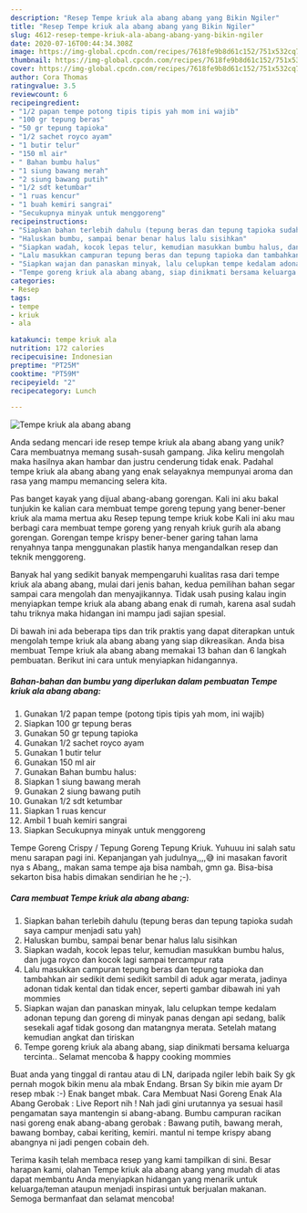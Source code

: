 ```yaml
---
description: "Resep Tempe kriuk ala abang abang yang Bikin Ngiler"
title: "Resep Tempe kriuk ala abang abang yang Bikin Ngiler"
slug: 4612-resep-tempe-kriuk-ala-abang-abang-yang-bikin-ngiler
date: 2020-07-16T00:44:34.308Z
image: https://img-global.cpcdn.com/recipes/7618fe9b8d61c152/751x532cq70/tempe-kriuk-ala-abang-abang-foto-resep-utama.jpg
thumbnail: https://img-global.cpcdn.com/recipes/7618fe9b8d61c152/751x532cq70/tempe-kriuk-ala-abang-abang-foto-resep-utama.jpg
cover: https://img-global.cpcdn.com/recipes/7618fe9b8d61c152/751x532cq70/tempe-kriuk-ala-abang-abang-foto-resep-utama.jpg
author: Cora Thomas
ratingvalue: 3.5
reviewcount: 6
recipeingredient:
- "1/2 papan tempe potong tipis tipis yah mom ini wajib"
- "100 gr tepung beras"
- "50 gr tepung tapioka"
- "1/2 sachet royco ayam"
- "1 butir telur"
- "150 ml air"
- " Bahan bumbu halus"
- "1 siung bawang merah"
- "2 siung bawang putih"
- "1/2 sdt ketumbar"
- "1 ruas kencur"
- "1 buah kemiri sangrai"
- "Secukupnya minyak untuk menggoreng"
recipeinstructions:
- "Siapkan bahan terlebih dahulu (tepung beras dan tepung tapioka sudah saya campur menjadi satu yah)"
- "Haluskan bumbu, sampai benar benar halus lalu sisihkan"
- "Siapkan wadah, kocok lepas telur, kemudian masukkan bumbu halus, dan juga royco dan kocok lagi sampai tercampur rata"
- "Lalu masukkan campuran tepung beras dan tepung tapioka dan tambahkan air sedikit demi sedikit sambil di aduk agar merata, jadinya adonan tidak kental dan tidak encer, seperti gambar dibawah ini yah mommies"
- "Siapkan wajan dan panaskan minyak, lalu celupkan tempe kedalam adonan tepung dan goreng di minyak panas dengan api sedang, balik sesekali agaf tidak gosong dan matangnya merata. Setelah matang kemudian angkat dan tiriskan"
- "Tempe goreng kriuk ala abang abang, siap dinikmati bersama keluarga tercinta.. Selamat mencoba &amp; happy cooking mommies"
categories:
- Resep
tags:
- tempe
- kriuk
- ala

katakunci: tempe kriuk ala 
nutrition: 172 calories
recipecuisine: Indonesian
preptime: "PT25M"
cooktime: "PT59M"
recipeyield: "2"
recipecategory: Lunch

---
```



![Tempe kriuk ala abang abang](https://img-global.cpcdn.com/recipes/7618fe9b8d61c152/751x532cq70/tempe-kriuk-ala-abang-abang-foto-resep-utama.jpg)

Anda sedang mencari ide resep tempe kriuk ala abang abang yang unik? Cara membuatnya memang susah-susah gampang. Jika keliru mengolah maka hasilnya akan hambar dan justru cenderung tidak enak. Padahal tempe kriuk ala abang abang yang enak selayaknya mempunyai aroma dan rasa yang mampu memancing selera kita.

Pas banget kayak yang dijual abang-abang gorengan. Kali ini aku bakal tunjukin ke kalian cara membuat tempe goreng tepung yang bener-bener kriuk ala mama mertua aku  Resep tepung tempe kriuk kobe Kali ini aku mau berbagi cara membuat tempe goreng yang renyah kriuk gurih ala abang gorengan. Gorengan tempe krispy bener-bener garing tahan lama renyahnya tanpa menggunakan plastik hanya mengandalkan resep dan teknik menggoreng.

Banyak hal yang sedikit banyak mempengaruhi kualitas rasa dari tempe kriuk ala abang abang, mulai dari jenis bahan, kedua pemilihan bahan segar sampai cara mengolah dan menyajikannya. Tidak usah pusing kalau ingin menyiapkan tempe kriuk ala abang abang enak di rumah, karena asal sudah tahu triknya maka hidangan ini mampu jadi sajian spesial.


Di bawah ini ada beberapa tips dan trik praktis yang dapat diterapkan untuk mengolah tempe kriuk ala abang abang yang siap dikreasikan. Anda bisa membuat Tempe kriuk ala abang abang memakai 13 bahan dan 6 langkah pembuatan. Berikut ini cara untuk menyiapkan hidangannya.

<!--inarticleads1-->

##### Bahan-bahan dan bumbu yang diperlukan dalam pembuatan Tempe kriuk ala abang abang:

1. Gunakan 1/2 papan tempe (potong tipis tipis yah mom, ini wajib)
1. Siapkan 100 gr tepung beras
1. Gunakan 50 gr tepung tapioka
1. Gunakan 1/2 sachet royco ayam
1. Gunakan 1 butir telur
1. Gunakan 150 ml air
1. Gunakan  Bahan bumbu halus:
1. Siapkan 1 siung bawang merah
1. Gunakan 2 siung bawang putih
1. Gunakan 1/2 sdt ketumbar
1. Siapkan 1 ruas kencur
1. Ambil 1 buah kemiri sangrai
1. Siapkan Secukupnya minyak untuk menggoreng


Tempe Goreng Crispy / Tepung Goreng Tepung Kriuk. Yuhuuu ini salah satu menu sarapan pagi ini. Kepanjangan yah judulnya,,,,😅 ini masakan favorit nya s Abang,, makan sama tempe aja bisa nambah, gmn ga. Bisa-bisa sekarton bisa habis dimakan sendirian he he ;-). 

<!--inarticleads2-->

##### Cara membuat Tempe kriuk ala abang abang:

1. Siapkan bahan terlebih dahulu (tepung beras dan tepung tapioka sudah saya campur menjadi satu yah)
1. Haluskan bumbu, sampai benar benar halus lalu sisihkan
1. Siapkan wadah, kocok lepas telur, kemudian masukkan bumbu halus, dan juga royco dan kocok lagi sampai tercampur rata
1. Lalu masukkan campuran tepung beras dan tepung tapioka dan tambahkan air sedikit demi sedikit sambil di aduk agar merata, jadinya adonan tidak kental dan tidak encer, seperti gambar dibawah ini yah mommies
1. Siapkan wajan dan panaskan minyak, lalu celupkan tempe kedalam adonan tepung dan goreng di minyak panas dengan api sedang, balik sesekali agaf tidak gosong dan matangnya merata. Setelah matang kemudian angkat dan tiriskan
1. Tempe goreng kriuk ala abang abang, siap dinikmati bersama keluarga tercinta.. Selamat mencoba &amp; happy cooking mommies


Buat anda yang tinggal di rantau atau di LN, daripada ngiler lebih baik Sy gk pernah mogok bikin menu ala mbak Endang. Brsan Sy bikin mie ayam Dr resep mbak :-) Enak banget mbak. Cara Membuat Nasi Goreng Enak Ala Abang Gerobak : Live Report nih ! Nah jadi gini urutannya ya sesuai hasil pengamatan saya mantengin si abang-abang. Bumbu campuran racikan nasi goreng enak abang-abang gerobak : Bawang putih, bawang merah, bawang bombay, cabai keriting, kemiri. mantul ni tempe krispy abang abangnya ni jadi pengen cobain deh. 

Terima kasih telah membaca resep yang kami tampilkan di sini. Besar harapan kami, olahan Tempe kriuk ala abang abang yang mudah di atas dapat membantu Anda menyiapkan hidangan yang menarik untuk keluarga/teman ataupun menjadi inspirasi untuk berjualan makanan. Semoga bermanfaat dan selamat mencoba!
